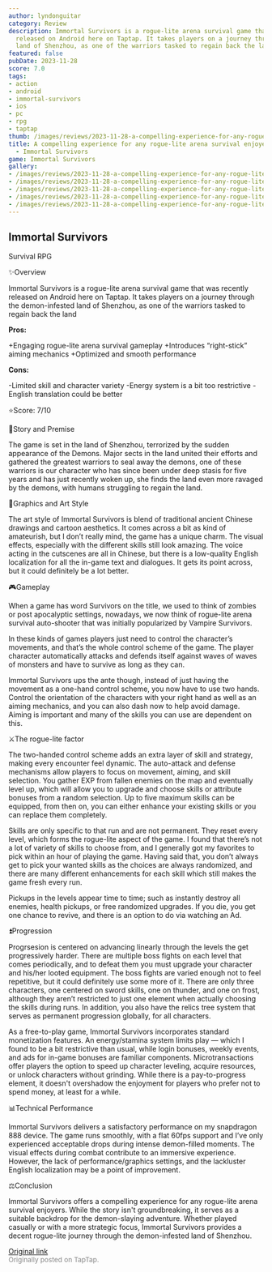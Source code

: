 ```yaml
---
author: lyndonguitar
category: Review
description: Immortal Survivors is a rogue-lite arena survival game that was recently
  released on Android here on Taptap. It takes players on a journey through the demon-infested
  land of Shenzhou, as one of the warriors tasked to regain back the land
featured: false
pubDate: 2023-11-28
score: 7.0
tags:
- action
- android
- immortal-survivors
- ios
- pc
- rpg
- taptap
thumb: /images/reviews/2023-11-28-a-compelling-experience-for-any-rogue-lite-arena-survival-enjoyers--review---immortal-sur-0.avif
title: A compelling experience for any rogue-lite arena survival enjoyers | Review
  - Immortal Survivors
game: Immortal Survivors
gallery:
- /images/reviews/2023-11-28-a-compelling-experience-for-any-rogue-lite-arena-survival-enjoyers--review---immortal-sur-0.avif
- /images/reviews/2023-11-28-a-compelling-experience-for-any-rogue-lite-arena-survival-enjoyers--review---immortal-sur-1.avif
- /images/reviews/2023-11-28-a-compelling-experience-for-any-rogue-lite-arena-survival-enjoyers--review---immortal-sur-2.avif
- /images/reviews/2023-11-28-a-compelling-experience-for-any-rogue-lite-arena-survival-enjoyers--review---immortal-sur-3.avif
- /images/reviews/2023-11-28-a-compelling-experience-for-any-rogue-lite-arena-survival-enjoyers--review---immortal-sur-4.avif
---
```

Immortal Survivors
--
Survival
RPG

✨Overview

Immortal Survivors is a rogue-lite arena survival game that was recently released on Android here on Taptap. It takes players on a journey through the demon-infested land of Shenzhou, as one of the warriors tasked to regain back the land


**Pros:**


+Engaging rogue-lite arena survival gameplay
+Introduces “right-stick” aiming mechanics
+Optimized and smooth performance


**Cons:**


-Limited skill and character variety
-Energy system is a bit too restrictive
-English translation could be better

⭐️Score: 7/10

📖Story and Premise

The game is set in the land of Shenzhou, terrorized by the sudden appearance of the Demons. Major sects in the land united their efforts and gathered the greatest warriors to seal away the demons, one of these warriors is our character who has since been under deep stasis for five years and has just recently woken up, she finds the land even more ravaged by the demons, with humans struggling to regain the land.

🎨Graphics and Art Style

The art style of Immortal Survivors is blend of traditional ancient Chinese drawings and cartoon aesthetics. It comes across a bit as kind of amateurish, but I don’t really mind, the game has a unique charm. The visual effects, especially with the different skills still look amazing. The voice acting in the cutscenes are all in Chinese, but there is a low-quality English localization for all the in-game text and dialogues. It gets its point across, but it could definitely be a lot better.

🎮Gameplay

When a game has word Survivors on the title, we used to think of zombies or post apocalyptic settings, nowadays, we now think of rogue-lite arena survival auto-shooter that was initially popularized by Vampire Survivors.

In these kinds of games players just need to control the character’s movements, and that’s the whole control scheme of the game. The player character automatically attacks and defends itself against waves of waves of monsters and have to survive as long as they can.

Immortal Survivors ups the ante though, instead of just having the movement as a one-hand control scheme, you now have to use two hands. Control the orientation of the characters with your right hand as well as an aiming mechanics, and you can also dash now to help avoid damage. Aiming is important and many of the skills you can use are dependent on this.

⚔️The rogue-lite factor

The two-handed control scheme adds an extra layer of skill and strategy, making every encounter feel dynamic. The auto-attack and defense mechanisms allow players to focus on movement, aiming, and skill selection. You gather EXP from fallen enemies on the map and eventually level up, which will allow you to upgrade and choose skills or attribute bonuses from a random selection. Up to five maximum skills can be equipped, from then on, you can either enhance your existing skills or you can replace them completely.

Skills are only specific to that run and are not permanent. They reset every level, which forms the rogue-lite aspect of the game. I found that there’s not a lot of variety of skills to choose from, and I generally got my favorites to pick within an hour of playing the game. Having said that, you don’t always get to pick your wanted skills as the choices are always randomized, and there are many different enhancements for each skill which still makes the game fresh every run.

Pickups in the levels appear time to time; such as instantly destroy all enemies, health pickups, or free randomized upgrades. If  you die, you get one chance to revive, and there is an option to do via watching an Ad.

⏫Progression

Progrsesion is centered on advancing linearly through the levels the get progressively harder. There are multiple boss fights on each level that comes periodically, and to defeat them you must upgrade your character and his/her looted equipment. The boss fights are varied enough not to feel repetitive, but it could definitely use some more of it. There are only three characters, one centered on sword skills, one on thunder, and one on frost, although they aren’t restricted to just one element when actually choosing the skills during runs. In addition, you also have the relics tree system that serves as permanent progression globally, for all characters.

As a free-to-play game, Immortal Survivors incorporates standard monetization features. An energy/stamina system limits play — which I found to be a bit restrictive than usual, while login bonuses, weekly events, and ads for in-game bonuses are familiar components. Microtransactions offer players the option to speed up character leveling, acquire resources, or unlock characters without grinding. While there is a pay-to-progress element, it doesn't overshadow the enjoyment for players who prefer not to spend money, at least for a while.

📊Technical Performance

Immortal Survivors delivers a satisfactory performance on my snapdragon 888 device. The game runs smoothly, with a flat 60fps support and I’ve only experienced acceptable drops during intense demon-filled moments. The visual effects during combat contribute to an immersive experience. However, the lack of performance/graphics settings, and the lackluster English localization may be a point of improvement.

⚖️Conclusion

Immortal Survivors offers a compelling experience for any rogue-lite arena survival enjoyers. While the story isn't groundbreaking, it serves as a suitable backdrop for the demon-slaying adventure. Whether played casually or with a more strategic focus, Immortal Survivors provides a decent rogue-lite journey through the demon-infested land of Shenzhou.

[Original link](https://www.taptap.io/post/6603590)<br><span style="font-size: 0.95em; color: #888;">Originally posted on TapTap.</span>